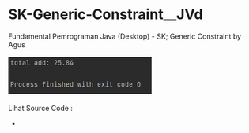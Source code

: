# SK-Generic-Constraint__JVd
Fundamental Pemrograman Java (Desktop) - SK; Generic Constraint by Agus<br><br>
<img src="https://github.com/RizkyKhapidsyah/SK-Generic-Constraint__JVd/blob/master/result/001.PNG"><br><br>
Lihat Source Code :<br>
- <a href="https://github.com/RizkyKhapidsyah/SK-Generic-Constraint__JVd/blob/master/src/com/rk/GenericWorkshop.java"></a>
